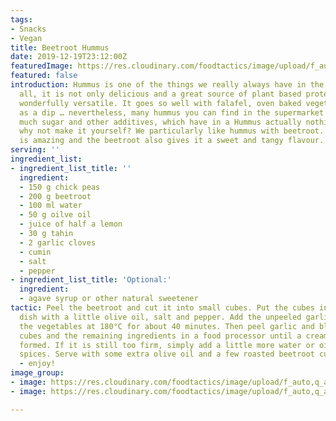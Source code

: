 ```yaml
---
tags:
- Snacks
- Vegan
title: Beetroot Hummus
date: 2019-12-19T23:12:00Z
featuredImage: https://res.cloudinary.com/foodtactics/image/upload/f_auto,q_auto,w_auto,dpr_auto,c_scale/v1576851905/beetroot-hummus_niwken.jpg
featured: false
introduction: Hummus is one of the things we really always have in the fridge. After
  all, it is not only delicious and a great source of plant based protein, it is also
  wonderfully versatile. It goes so well with falafel, oven baked vegetables, salads,
  as a dip … nevertheless, many hummus you can find in the supermarket contain unnecessarily
  much sugar and other additives, which have in a Hummus actually nothing to do. So
  why not make it yourself? We particularly like hummus with beetroot. The colour
  is amazing and the beetroot also gives it a sweet and tangy flavour.
serving: ''
ingredient_list:
- ingredient_list_title: ''
  ingredient:
  - 150 g chick peas
  - 200 g beetroot
  - 100 ml water
  - 50 g oilve oil
  - juice of half a lemon
  - 30 g tahin
  - 2 garlic cloves
  - cumin
  - salt
  - pepper
- ingredient_list_title: 'Optional:'
  ingredient:
  - agave syrup or other natural sweetener
tactic: Peel the beetroot and cut it into small cubes. Put the cubes in an ovenproof
  dish with a little olive oil, salt and pepper. Add the unpeeled garlic cloves. Roast
  the vegetables at 180°C for about 40 minutes. Then peel garlic and blend with beetroot
  cubes and the remaining ingredients in a food processor until a creamy mass has
  formed. If it is still too firm, simply add a little more water or oil. Season with
  spices. Serve with some extra olive oil and a few roasted beetroot cubes on top
  - enjoy!
image_group:
- image: https://res.cloudinary.com/foodtactics/image/upload/f_auto,q_auto,w_auto,dpr_auto,c_scale/v1576852064/beetroot_zvoytr.jpg
- image: https://res.cloudinary.com/foodtactics/image/upload/f_auto,q_auto,w_auto,dpr_auto,c_scale/v1576852042/beetroot-hummus-and-cracker_shpvtr.jpg

---
```

